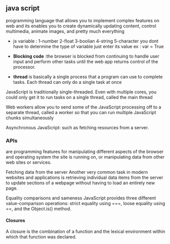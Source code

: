 ## java script
programming language that allows you to implement complex features on web and its enables you to create dynamically updating content, control multimedia, animate images, and pretty much everything 

* js variable : 1-number 2-float 3-boolian 4-string 5-character
you dont have to determine the type of variable just enter its value
ex : var = True

* **Blocking code** :the browser is blocked from continuing to handle user input and perform other tasks until the web app returns control of the processor.

* **thread** is basically a single process that a program can use to complete tasks. Each thread can only do a single task at once

JavaScript is traditionally single-threaded. Even with multiple cores, you could only get it to run tasks on a single thread, called the main thread

 Web workers allow you to send some of the JavaScript processing off to a separate thread, called a worker so that you can run multiple JavaScript chunks simultaneously



Asynchronous JavaScript: such as fetching resources from a server.

 ### APIs
  are programming features for manipulating different aspects of the browser and operating system the site is running on, or manipulating data from other web sites or services. 

Fetching data from the server Another very common task in modern websites and applications is retrieving individual data items from the server to update sections of a webpage without having to load an entirely new page.

Equality comparisons and sameness JavaScript provides three different value-comparison operations: strict equality using ===, loose equality using ==, and the Object.is() method.

#### **Closures**
A closure is the combination of a function and the lexical environment within which that function was declared.



